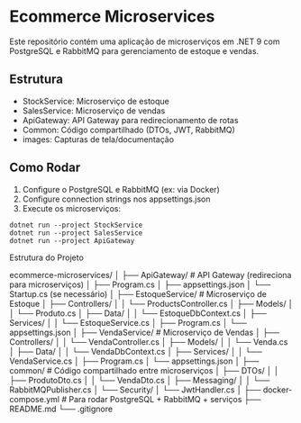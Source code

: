 # Ecommerce Microservices

Este repositório contém uma aplicação de microserviços em .NET 9 com PostgreSQL e RabbitMQ para gerenciamento de estoque e vendas.

## Estrutura

- StockService: Microserviço de estoque
- SalesService: Microserviço de vendas
- ApiGateway: API Gateway para redirecionamento de rotas
- Common: Código compartilhado (DTOs, JWT, RabbitMQ)
- images: Capturas de tela/documentação

## Como Rodar

1. Configure o PostgreSQL e RabbitMQ (ex: via Docker)
2. Configure connection strings nos appsettings.json
3. Execute os microserviços:
```
dotnet run --project StockService
dotnet run --project SalesService
dotnet run --project ApiGateway
```


Estrutura do Projeto

ecommerce-microservices/
│
├── ApiGateway/                # API Gateway (redireciona para microserviços)
│   ├── Program.cs
│   ├── appsettings.json
│   └── Startup.cs (se necessário)
│
├── EstoqueService/          # Microserviço de Estoque
│   ├── Controllers/
│   │   └── ProductsController.cs
│   ├── Models/
│   │   └── Produto.cs
│   ├── Data/
│   │   └── EstoqueDbContext.cs
│   ├── Services/
│   │   └── EstoqueService.cs
│   ├── Program.cs
│   └── appsettings.json
│
├── VendaService/          # Microserviço de Vendas
│   ├── Controllers/
│   │   └── VendaController.cs
│   ├── Models/
│   │   └── Venda.cs
│   ├── Data/
│   │   └── VendaDbContext.cs
│   ├── Services/
│   │   └── VendaService.cs
│   ├── Program.cs
│   └── appsettings.json
│
├── common/                     # Código compartilhado entre microserviços
│   ├── DTOs/
│   │   ├── ProdutoDto.cs
│   │   └── VendaDto.cs
│   ├── Messaging/
│   │   └── RabbitMQPublisher.cs
│   └── Security/
│       └── JwtHandler.cs
│
├── docker-compose.yml           # Para rodar PostgreSQL + RabbitMQ + serviços
├── README.md
└── .gitignore
